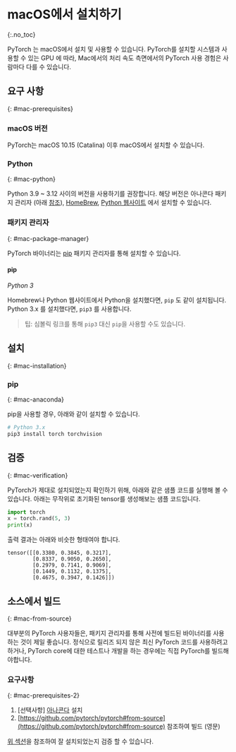 # macOS에서 설치하기
{:.no_toc}

PyTorch 는 macOS에서 설치 및 사용할 수 있습니다. PyTorch를 설치할 시스템과 사용할 수 있는 GPU 에 따라, Mac에서의 처리 속도 측면에서의 PyTorch 사용 경험은 사람마다 다를 수 있습니다.

## 요구 사항
{: #mac-prerequisites}

### macOS 버전

PyTorch는 macOS 10.15 (Catalina) 이후 macOS에서 설치할 수 있습니다.

### Python
{: #mac-python}

Python 3.9 ~ 3.12 사이의 버전을 사용하기를 권장합니다. 해당 버전은 아나콘다 패키지 관리자 (아래 [참조](#아나콘다)), [HomeBrew](https://brew.sh), [Python 웹사이트](https://www.python.org/downloads/mac-osx/) 에서 설치할 수 있습니다.

### 패키지 관리자
{: #mac-package-manager}

PyTorch 바이너리는 [pip](https://pypi.org/project/pip/) 패키지 관리자를 통해 설치할 수 있습니다.


#### pip

*Python 3*

Homebrew나 Python 웹사이트에서 Python을 설치했다면, `pip` 도 같이 설치됩니다.
Python 3.x 를 설치했다면, `pip3` 를 사용합니다.

> 팁: 심볼릭 링크를 통해 `pip3` 대신 `pip`을 사용할 수도 있습니다.

## 설치
{: #mac-installation}

### pip
{: #mac-anaconda}

pip을 사용할 경우, 아래와 같이 설치할 수 있습니다.

```bash
# Python 3.x
pip3 install torch torchvision
```

## 검증
{: #mac-verification}

PyTorch가 제대로 설치되었는지 확인하기 위해, 아래와 같은 샘플 코드를 실행해 볼 수 있습니다.
아래는 무작위로 초기화된 tensor를 생성해보는 샘플 코드입니다.

```python
import torch
x = torch.rand(5, 3)
print(x)
```

출력 결과는 아래와 비슷한 형태여야 합니다.

```
tensor([[0.3380, 0.3845, 0.3217],
        [0.8337, 0.9050, 0.2650],
        [0.2979, 0.7141, 0.9069],
        [0.1449, 0.1132, 0.1375],
        [0.4675, 0.3947, 0.1426]])
```

## 소스에서 빌드
{: #mac-from-source}

대부분의 PyTorch 사용자들은, 패키지 관리자를 통해 사전에 빌드된 바이너리를 사용하는 것이 제일 좋습니다. 정식으로 릴리즈 되지 않은 최신 PyTorch 코드를 사용하려고 하거나, PyTorch core에 대한 테스트나 개발을 하는 경우에는 직접 PyTorch를 빌드해야합니다.

### 요구사항
{: #mac-prerequisites-2}

1. [선택사항] [아나콘다](#아나콘다) 설치
2. [https://github.com/pytorch/pytorch#from-source](https://github.com/pytorch/pytorch#from-source) 참조하여 빌드 (영문)

[위 섹션](#mac-verification)을 참조하여 잘 설치되었는지 검증 할 수 있습니다.